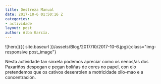 ```yaml
---
title: Destreza Manual
date: 2017-10-6 01:50:16 Z
categories:
- actividade
layout: post
author: Alba García.
---
```


![hero]({{ site.baseurl }}/assets/Blog/2017/10/2017-10-6.jpg){:class="img-responsive post_image"}
<br>

Nesta actividade tan sinxela podemos apreciar como os nenos/as dos Paxariños despegan e pegan boliñas de cores no papel, con elo pretendemos que os cativos desenrolen a motricidade ollo-mao e a concentración.